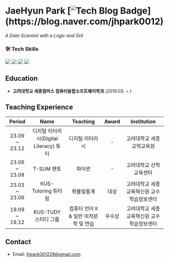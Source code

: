 # JaeHyun Park    [![Tech Blog Badge](http://img.shields.io/badge/-Tech%20blog-black?style=flat-square&logo=github&link=https://mindorizip.tistory.com/(https://blog.naver.com/jhpark0012))](https://blog.naver.com/jhpark0012)

<p>
  <em>
      A Data Scientist with a Logic and Grit
  </em>
<p>


<h3>🛠 Tech Skills</h3>
<div>
<img src="https://img.shields.io/badge/python-3776AB?style=for-the-badge&logo=python&logoColor=white">  
<img src="https://img.shields.io/badge/r-276DC3?style=for-the-badge&logo=r&logoColor=white">   
  
<img src="https://img.shields.io/badge/mysql-4479A1?style=for-the-badge&logo=mysql&logoColor=white"> 
<img src="https://img.shields.io/badge/oracle-F80000?style=for-the-badge&logo=oracle&logoColor=white"> 
</div>


## Education
- **고려대학교 세종캠퍼스 컴퓨터융합소프트웨어학과** *(2019.03. ~ )*



## Teaching Experience
| Period | Name | Teaching | Award | Institution |
|:---:|:---:|:---:|:---:|:---:|
| 23.09 ~ 23.12 | 디지털 리터리시(Digital Literacy) 튜터 | 디지털 리터리시 | - | 고려대학교 세종교약교육원 |
| 23.06 ~ 23.08 | T-SUM 멘토 | 파이썬 | - | 고려대학교 산학교육센터 |
| 23.03 ~ 23.06 | KUS-Tutoring 튜터링 | 확률및통계 | 대상 | 고려대학교 세종교육혁신원 교수학습정보센터 |
| 19.09 ~ 19.12 | KUS-TUDY 스터디 그룹 | 컴퓨터 언어 II & 일반 미적분학 및 연습 | 우수상 | 고려대학교 세종교육혁신원 교수학습정보센터 |


## Contact
- Email: jhpark001229@gmail.com
